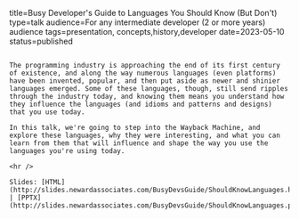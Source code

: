 title=Busy Developer's Guide to Languages You Should Know (But Don't)
type=talk
audience=For any intermediate developer (2 or more years) audience
tags=presentation, concepts,history,developer
date=2023-05-10
status=published
~~~~~~

The programming industry is approaching the end of its first century of existence, and along the way numerous languages (even platforms) have been invented, popular, and then put aside as newer and shinier languages emerged. Some of these languages, though, still send ripples through the industry today, and knowing them means you understand how they influence the languages (and idioms and patterns and designs) that you use today.

In this talk, we're going to step into the Wayback Machine, and explore these languages, why they were interesting, and what you can learn from them that will influence and shape the way you use the languages you're using today.
    
<hr />

Slides: [HTML](http://slides.newardassociates.com/BusyDevsGuide/ShouldKnowLanguages.html) | [PPTX](http://slides.newardassociates.com/BusyDevsGuide/ShouldKnowLanguages.pptx)
